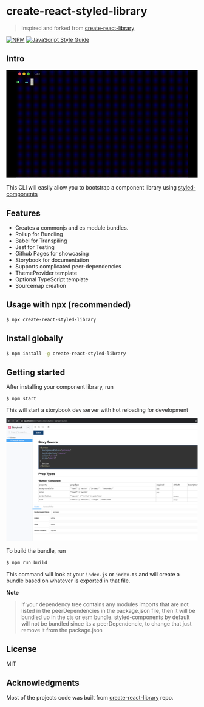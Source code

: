 # create-react-styled-library

> Inspired and forked from [create-react-library](https://github.com/transitive-bullshit/create-react-library)

[![NPM](https://img.shields.io/npm/v/{{name}}.svg)](https://www.npmjs.com/package/{{name}}) [![JavaScript Style Guide](https://img.shields.io/badge/code_style-standard-brightgreen.svg)](https://standardjs.com)

## Intro

![CLI Example](intro.gif)

This CLI will easily allow you to bootstrap a component library using [styled-components](https://styled-components.com/)

## Features

- Creates a commonjs and es module bundles.
- Rollup for Bundling
- Babel for Transpiling
- Jest for Testing
- Github Pages for showcasing
- Storybook for documentation
- Supports complicated peer-dependencies
- ThemeProvider template
- Optional TypeScript template
- Sourcemap creation

## Usage with npx (recommended)

```sh
$ npx create-react-styled-library
```

## Install globally

```sh
$ npm install -g create-react-styled-library
```

## Getting started

After installing your component library, run

```
$ npm start
```

This will start a storybook dev server with hot reloading for development

![Storybook Example Website](storybook.png)

To build the bundle, run

```sh
$ npm run build
```

This command will look at your `index.js` or `index.ts` and will create a bundle based on whatever is exported in that file.

**Note**

> If your dependency tree contains any modules imports that are not listed in the peerDependencies in the package.json file, then it will be bundled up in the cjs or esm bundle. styled-components by default will not be bundled since its a peerDependencie, to change that just remove it from the package.json

## License

MIT

## Acknowledgments

Most of the projects code was built from [create-react-library](https://github.com/transitive-bullshit/create-react-library) repo.
